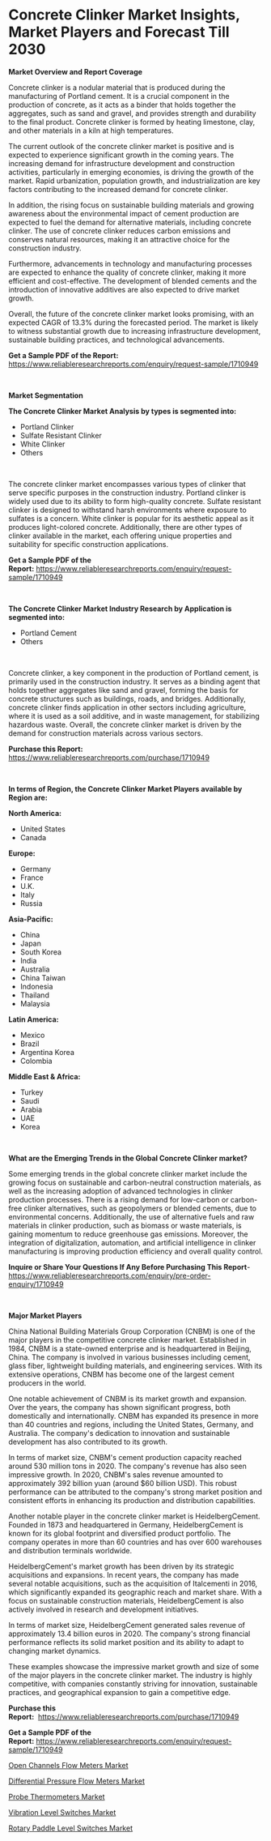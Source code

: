 <p><h1>Concrete Clinker Market Insights, Market Players and Forecast Till 2030</h1></p><p><strong>Market Overview and Report Coverage</strong></p>
<p><p>Concrete clinker is a nodular material that is produced during the manufacturing of Portland cement. It is a crucial component in the production of concrete, as it acts as a binder that holds together the aggregates, such as sand and gravel, and provides strength and durability to the final product. Concrete clinker is formed by heating limestone, clay, and other materials in a kiln at high temperatures.</p><p>The current outlook of the concrete clinker market is positive and is expected to experience significant growth in the coming years. The increasing demand for infrastructure development and construction activities, particularly in emerging economies, is driving the growth of the market. Rapid urbanization, population growth, and industrialization are key factors contributing to the increased demand for concrete clinker.</p><p>In addition, the rising focus on sustainable building materials and growing awareness about the environmental impact of cement production are expected to fuel the demand for alternative materials, including concrete clinker. The use of concrete clinker reduces carbon emissions and conserves natural resources, making it an attractive choice for the construction industry.</p><p>Furthermore, advancements in technology and manufacturing processes are expected to enhance the quality of concrete clinker, making it more efficient and cost-effective. The development of blended cements and the introduction of innovative additives are also expected to drive market growth.</p><p>Overall, the future of the concrete clinker market looks promising, with an expected CAGR of 13.3% during the forecasted period. The market is likely to witness substantial growth due to increasing infrastructure development, sustainable building practices, and technological advancements.</p></p>
<p><strong>Get a Sample PDF of the Report:</strong> <a href="https://www.reliableresearchreports.com/enquiry/request-sample/1710949">https://www.reliableresearchreports.com/enquiry/request-sample/1710949</a></p>
<p>&nbsp;</p>
<p><strong>Market Segmentation</strong></p>
<p><strong>The Concrete Clinker Market Analysis by types is segmented into:</strong></p>
<p><ul><li>Portland Clinker</li><li>Sulfate Resistant Clinker</li><li>White Clinker</li><li>Others</li></ul></p>
<p>&nbsp;</p>
<p><p>The concrete clinker market encompasses various types of clinker that serve specific purposes in the construction industry. Portland clinker is widely used due to its ability to form high-quality concrete. Sulfate resistant clinker is designed to withstand harsh environments where exposure to sulfates is a concern. White clinker is popular for its aesthetic appeal as it produces light-colored concrete. Additionally, there are other types of clinker available in the market, each offering unique properties and suitability for specific construction applications.</p></p>
<p><strong>Get a Sample PDF of the Report:</strong>&nbsp;<a href="https://www.reliableresearchreports.com/enquiry/request-sample/1710949">https://www.reliableresearchreports.com/enquiry/request-sample/1710949</a></p>
<p>&nbsp;</p>
<p><strong>The Concrete Clinker Market Industry Research by Application is segmented into:</strong></p>
<p><ul><li>Portland Cement</li><li>Others</li></ul></p>
<p>&nbsp;</p>
<p><p>Concrete clinker, a key component in the production of Portland cement, is primarily used in the construction industry. It serves as a binding agent that holds together aggregates like sand and gravel, forming the basis for concrete structures such as buildings, roads, and bridges. Additionally, concrete clinker finds application in other sectors including agriculture, where it is used as a soil additive, and in waste management, for stabilizing hazardous waste. Overall, the concrete clinker market is driven by the demand for construction materials across various sectors.</p></p>
<p><strong>Purchase this Report:</strong>&nbsp; <a href="https://www.reliableresearchreports.com/purchase/1710949">https://www.reliableresearchreports.com/purchase/1710949</a></p>
<p>&nbsp;</p>
<p><strong>In terms of Region, the Concrete Clinker Market Players available by Region are:</strong></p>
<p>
    <p> <strong> North America: </strong>
        <ul>
            <li>United States</li>
            <li>Canada</li>
        </ul>
        </p> 
    <p> <strong> Europe: </strong>
        <ul>
            <li>Germany</li>
            <li>France</li>
            <li>U.K.</li>
            <li>Italy</li>
            <li>Russia</li>
        </ul>
        </p> 
    <p> <strong> Asia-Pacific: </strong>
        <ul>
            <li>China</li>
            <li>Japan</li>
            <li>South Korea</li>
            <li>India</li>
            <li>Australia</li>
            <li>China Taiwan</li>
            <li>Indonesia</li>
            <li>Thailand</li>
            <li>Malaysia</li>
        </ul>
        </p> 
    <p> <strong> Latin America: </strong>
        <ul>
            <li>Mexico</li>
            <li>Brazil</li>
            <li>Argentina Korea</li>
            <li>Colombia</li>
        </ul>
        </p> 
    <p> <strong> Middle East & Africa: </strong>
        <ul>
            <li>Turkey</li>
            <li>Saudi</li>
            <li>Arabia</li>
            <li>UAE</li>
            <li>Korea</li>
        </ul>
    </p>
    </p>
<p>&nbsp;</p>
<p><strong>What are the Emerging Trends in the Global Concrete Clinker market?</strong></p>
<p><p>Some emerging trends in the global concrete clinker market include the growing focus on sustainable and carbon-neutral construction materials, as well as the increasing adoption of advanced technologies in clinker production processes. There is a rising demand for low-carbon or carbon-free clinker alternatives, such as geopolymers or blended cements, due to environmental concerns. Additionally, the use of alternative fuels and raw materials in clinker production, such as biomass or waste materials, is gaining momentum to reduce greenhouse gas emissions. Moreover, the integration of digitalization, automation, and artificial intelligence in clinker manufacturing is improving production efficiency and overall quality control.</p></p>
<p><strong>Inquire or Share Your Questions If Any Before Purchasing This Report</strong>- <a href="https://www.reliableresearchreports.com/enquiry/pre-order-enquiry/1710949">https://www.reliableresearchreports.com/enquiry/pre-order-enquiry/1710949</a></p>
<p>&nbsp;</p>
<p><strong>Major Market Players</strong></p>
<p><p>China National Building Materials Group Corporation (CNBM) is one of the major players in the competitive concrete clinker market. Established in 1984, CNBM is a state-owned enterprise and is headquartered in Beijing, China. The company is involved in various businesses including cement, glass fiber, lightweight building materials, and engineering services. With its extensive operations, CNBM has become one of the largest cement producers in the world.</p><p>One notable achievement of CNBM is its market growth and expansion. Over the years, the company has shown significant progress, both domestically and internationally. CNBM has expanded its presence in more than 40 countries and regions, including the United States, Germany, and Australia. The company's dedication to innovation and sustainable development has also contributed to its growth.</p><p>In terms of market size, CNBM's cement production capacity reached around 530 million tons in 2020. The company's revenue has also seen impressive growth. In 2020, CNBM's sales revenue amounted to approximately 392 billion yuan (around $60 billion USD). This robust performance can be attributed to the company's strong market position and consistent efforts in enhancing its production and distribution capabilities.</p><p>Another notable player in the concrete clinker market is HeidelbergCement. Founded in 1873 and headquartered in Germany, HeidelbergCement is known for its global footprint and diversified product portfolio. The company operates in more than 60 countries and has over 600 warehouses and distribution terminals worldwide.</p><p>HeidelbergCement's market growth has been driven by its strategic acquisitions and expansions. In recent years, the company has made several notable acquisitions, such as the acquisition of Italcementi in 2016, which significantly expanded its geographic reach and market share. With a focus on sustainable construction materials, HeidelbergCement is also actively involved in research and development initiatives.</p><p>In terms of market size, HeidelbergCement generated sales revenue of approximately 13.4 billion euros in 2020. The company's strong financial performance reflects its solid market position and its ability to adapt to changing market dynamics.</p><p>These examples showcase the impressive market growth and size of some of the major players in the concrete clinker market. The industry is highly competitive, with companies constantly striving for innovation, sustainable practices, and geographical expansion to gain a competitive edge.</p></p>
<p><strong>Purchase this Report:</strong>&nbsp;&nbsp;<a href="https://www.reliableresearchreports.com/purchase/1710949">https://www.reliableresearchreports.com/purchase/1710949</a></p>
<p></p>
<p><strong>Get a Sample PDF of the Report:</strong>&nbsp;<a href="https://www.reliableresearchreports.com/enquiry/request-sample/1710949">https://www.reliableresearchreports.com/enquiry/request-sample/1710949</a></p>
<p><p><a href="https://medium.com/@nayelibosco/open-channels-flow-meters-market-research-report-its-history-and-forecast-2023-to-2030-6b5ebf148645">Open Channels Flow Meters Market</a></p><p><a href="https://medium.com/@christianhunter987/differential-pressure-flow-meters-market-focuses-on-market-share-size-and-projected-forecast-till-45722e246317">Differential Pressure Flow Meters Market</a></p><p><a href="https://medium.com/@janrussell6445/analyzing-probe-thermometers-market-global-industry-perspective-and-forecast-2023-to-2030-937068d946ec">Probe Thermometers Market</a></p><p><a href="https://medium.com/@jaylonlesch/vibration-level-switches-market-size-and-market-trends-complete-industry-overview-2023-to-2030-ec0970d958bd">Vibration Level Switches Market</a></p><p><a href="https://medium.com/@queenlittle95/rotary-paddle-level-switches-market-size-reveals-the-best-marketing-channels-in-global-industry-16a211537521">Rotary Paddle Level Switches Market</a></p></p>